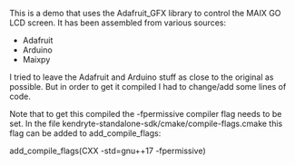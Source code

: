 This is a demo that uses the Adafruit_GFX library to control the MAIX GO LCD screen.
It has been assembled from various sources:
- Adafruit
- Arduino
- Maixpy

I tried to leave the Adafruit and Arduino stuff as close to the original as possible. But in order to get it compiled I had to change/add some lines of code.

Note that to get this compiled the -fpermissive compiler flag needs to be set. In the file kendryte-standalone-sdk/cmake/compile-flags.cmake this flag can be added to add_compile_flags:

add_compile_flags(CXX -std=gnu++17 -fpermissive)

